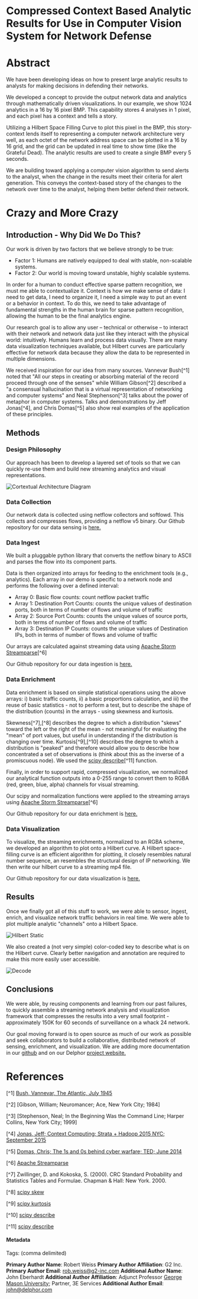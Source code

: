 # Compressed Context Based Analytic Results for Use in Computer Vision System for Network Defense

# Abstract

We have been developing ideas on how to present large analytic results to analysts for making decisions in defending their networks.

We developed a concept to provide the output network data and analytics through mathematically driven visualizations. In our example, we show 1024 analytics in a 16 by 16 pixel BMP. This capability stores 4 analyses in 1 pixel, and each pixel has a context and tells a story. 

Utilizing a Hilbert Space Filling Curve to plot this pixel in the BMP, this story-context lends itself to representing a computer network architecture very well, as each octet of the network address space can be plotted in a 16 by 16 grid, and the grid can be updated in real time to show time (like the Grateful Dead). The analytic results are used to create a single BMP every 5 seconds. 

We are building toward applying a computer vision algorithm to send alerts to the analyst, when the change in the results meet their criteria for alert generation. This conveys the context-based story of the changes to the network over time to the analyst, helping them better defend their network.

# Crazy and More Crazy

## Introduction - Why Did We Do This?

Our work is driven by two factors that we believe strongly to be true:

+ Factor 1: Humans are natively equipped to deal with stable, non-scalable systems.
+ Factor 2: Our world is moving toward unstable, highly scalable systems.

In order for a human to conduct effective sparse pattern recognition, we must me able to contextualize it. Context is how we make sense of data: I need to get data, I need to organize it, I need a simple way to put an event or a behavior in context. To do this, we need to take advantage of fundamental strengths in the human brain for sparse pattern recognition, allowing the human to be the final analytics engine.

Our research goal is to allow any user – technical or otherwise – to interact with their network and network data just like they interact with the physical world: intuitively. Humans learn and process data visually. There are many data visualization techniques available, but Hilbert curves are particularly effective for network data because they allow the data to be represented in multiple dimensions.
 
We received inspiration for our idea from many sources. Vannevar Bush[^1] noted that "All our steps in creating or absorbing material of the record proceed through one of the senses" while William Gibson[^2] described a "a consensual hallucination that is a virtual representation of networking and computer systems" and Neal Stephenson[^3] talks about the power of metaphor in computer systems. Talks and demonstrations by Jeff Jonas[^4], and Chris Domas[^5] also show real examples of the application of these principles. 

## Methods

### Design Philosophy

Our approach has been to develop a layered set of tools so that we can quickly re-use them and build new streaming analytics and visual representations.

![Cortextual Architecture Diagram](imgs/08_DelphorArchitecture.jpg)

### Data Collection

Our network data is collected using netflow collectors and softlowd.  This collects and compresses flows, providing a netflow v5 binary. Our Github repository for our data sensing is [here.](https://github.com/delphornet/Sense)

### Data Ingest

We built a pluggable python library that converts the netflow binary to ASCII and parses the flow into its component parts.

Data is then organized into arrays for feeding to the enrichment tools (e.g., analytics).  Each array in our demo is specific to a network node and performs the following over a defined interval:

+ Array 0: Basic flow counts: count netflow packet traffic
+ Array 1: Destination Port Counts: counts the unique values of destination ports, both in terms of number of flows and volume of traffic
+ Array 2: Source Port Counts: counts the unique values of source ports, both in terms of number of flows and volume of traffic
+ Array 3: Destination IP Counts: counts the unique values of Destination IPs, both in terms of number of flows and volume of traffic

Our arrays are calculated against streaming data using [Apache Storm Streamparse](https://github.com/Parsely/streamparse)[^6]

Our Github repository for our data ingestion is [here.](https://github.com/delphornet/Ingest)

### Data Enrichment

Data enrichment is based on simple statistical operations using the above arrays: i) basic traffic counts, ii) a basic proportions calculation, and iii) the reuse of basic statistics - not to perform a test, but to describe the shape of the distribution (counts) in the arrays - using skewness and kurtosis.

Skewness[^7],[^8] describes the degree to which a distribution "skews" toward the left or the right of the mean - not meaningful for evaluating the "mean" of port values, but useful in understanding if the distribution is changing over time. Kurtosis[^9],[^10] describes the degree to which a distribution is "peaked" and therefore would allow you to describe how concentrated a set of observations is (think about this as the inverse of a promiscuous node). We used the [scipy describe](http://docs.scipy.org/doc/scipy-0.17.0/reference/generated/scipy.stats.describe.html)[^11] function. 

Finally, in order to support rapid, compressed visualization, we normalized our analytical function outputs into a 0-255 range to convert them to RGBA (red, green, blue, alpha) channels for visual streaming.

Our scipy and normalization functions were applied to the streaming arrays using [Apache Storm Streamparse](https://github.com/Parsely/streamparse)[^6]

Our Github repository for our data enrichment is [here.](https://github.com/delphornet/Enrich)

### Data Visualization

To visualize, the streaming enrichments, normalized to an RGBA scheme, we developed an algorithm to plot onto a Hilbert curve. A Hilbert space-filling curve is an efficient algorithm for plotting, it closely resembles natural number sequence, an resembles the structural design of IP networking. We then write our hilbert curve to a streaming mp4 file.

Our Github repository for our data visualization is [here.](https://github.com/delphornet/Viz)

## Results

Once we finally got all of this stuff to work, we were able to sensor, ingest, enrich, and visualize network traffic behaviors in real time. We were able to plot multiple analytic "channels" onto a Hilbert Space.

![Hilbert Static](imgs/08_vlcsnap-2016-01-15-10h40m52s218.png)

We also created a (not very simple) color-coded key to describe what is on the Hilbert curve. Clearly better navigation and annotation are required to make this more easily user accessible.

![Decode](imgs/08_DecodeKey.jpg)

## Conclusions

We were able, by reusing components and learning from our past failures, to quickly assemble a streaming network analysis and visualization framework that compresses the results into a very small footprint - approximately 150K for 60 seconds of surveillance on a whack 24 network.

Our goal moving forward is to open source as much of our work as possible and seek collaborators to build a collaborative, distributed network of sensing, enrichment, and visualization. We are adding more documentation in our [github](https://github.com/delphornet) and on our Delphor [project website.](http://www.delphor.net/)

# References

[^1] [Bush, Vannevar, The Atlantic, July 1945](http://www.theatlantic.com/magazine/archive/1945/07/as-we-may-think/303881/) 

[^2] [Gibson, William; Neuromancer; Ace, New York City; 1984]

[^3] [Stephenson, Neal; In the Beginning Was the Command Line; Harper Collins, New York City; 1999]

[^4] [Jonas, Jeff; Context Computing; Strata + Hadoop 2015 NYC; September 2015](https://www.youtube.com/watch?v=rWDIkfpbTmQ&feature=player_embedded%27%27)

[^5] [Domas, Chris; The 1s and 0s behind cyber warfare; TED; June 2014](https://www.youtube.com/watch?v=cWpRxyqDgpM)

[^6] [Apache Streamparse](https://github.com/Parsely/streamparse)

[^7] Zwillinger, D. and Kokoska, S. (2000). CRC Standard Probability and Statistics Tables and Formulae. Chapman & Hall: New York. 2000.

[^8] [scipy skew](http://docs.scipy.org/doc/scipy-0.17.0/reference/generated/scipy.stats.skew.html#scipy.stats.skew)

[^9] [scipy kurtosis](http://docs.scipy.org/doc/scipy-0.17.0/reference/generated/scipy.stats.kurtosis.html#scipy.stats.kurtosis)

[^10] [scipy describe](http://docs.scipy.org/doc/scipy-0.17.0/reference/generated/scipy.stats.describe.html)

[^11] [scipy describe](http://docs.scipy.org/doc/scipy-0.17.0/reference/generated/scipy.stats.describe.html)

#### Metadata

Tags: (comma delimited)

**Primary Author Name**: Robert Weiss
**Primary Author Affiliation**: G2 Inc.
**Primary Author Email**: rob.weiss@g2-inc.com
**Additional Author Name**: John Eberhardt
**Additional Author Affiliation**: Adjunct Professor [George Mason University](https://www2.gmu.edu/); Partner, 3E Services 
**Additional Author Email**: john@delphor.com



